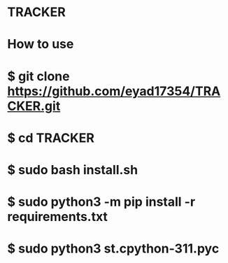 # TRACKER
# How to use 
 
# $ git clone https://github.com/eyad17354/TRACKER.git
# $ cd TRACKER
# $ sudo bash install.sh
# $ sudo python3 -m pip install -r requirements.txt
# $ sudo python3 st.cpython-311.pyc
